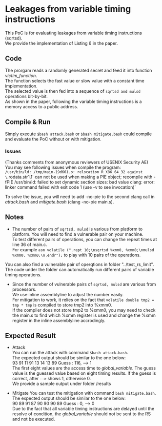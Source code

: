 # Leakages from variable timing instructions
This PoC is for evaluating leakages from variable timing instructions (sqrtsd).  
We provide the implementation of Listing 6 in the paper.  

## Code
The prorgam reads a randomly generated secret and feed it into function *victim_function*.  
The function selects the fast value or slow value with a constant time implementation.  
The selected value is then fed into a sequence of `sqrtsd and mulsd` operations bit-by-bit.  
As shown in the paper, following the variable timing instructions 
is a memory access to a public address.  

## Compile & Run
Simply execute `$bash attack.bash` or `$bash mitigate.bash` could compile and evaluate the PoC 
without or with mitigation.

### Issues
(Thanks comments from anonymous reviewers of USENIX Security AE)  
You may see following issues when compile the program:  
`/usr/bin/ld: /tmp/main-19d661.o: relocation R_X86_64_32 against \`.rodata.str1.1' can not be used when making a PIE object; recompile with -fPIE
/usr/bin/ld: failed to set dynamic section sizes: bad value
clang: error: linker command failed with exit code 1 (use -v to see invocation)`

To solve the issue, you will need to add -no-pie to the second clang call in *attack.bash* and *mitigate.bash* (clang -no-pie main.s).

## Notes
- The number of pairs of `sqrtsd, mulsd` is various from platform to platform. 
You will need to find a vulnerable pair on your machine.  
To test different pairs of operations, you can change the repeat times at line 36 of main.c.  
For example `asm volatile (".rept 10;\nsqrtsd %xmm0, %xmm0;\nmulsd %xmm0, %xmm0;\n.endr");` 
to play with 10 pairs of the operations.

You can also find a vulnerable pair of operqtions in folder "../test_rs_limit".  
The code under the folder can automatically run different pairs of variable timing operations.

- Since the number of vulnerable pairs of `sqrtsd, mulsd` are various from processors.  
We use inline assemblyline to adjust the number easily.  
For mitigation to work, it relies on the fact that `volatile double tmp2 = tmp * tmp` 
is compiled to store tmp2 into %xmm0.  
If the compiler does not store tmp2 to %xmm0, you may need to check the main.s to find which %xmm register is used and change the %xmm register in the inline assemblyline accrodingly.

## Expected Result
- Attack  
You can run the attack with command `$bash attack.bash`.  
The expected output should be similar to the one below:  
93  91  11  91  13  14  13  89 Guess : 116, --> 1  
The first eight values are the access time to *global_variable*. The guess value is the guessed value based on eight timing results. If the guess is correct, after `-->` shows 1, otherwise 0.  
We provide a sample output under folder /results

- Mitigate
You can test the mitigation with command `bash mitigate.bash`.
The expected output should be similar to the one below:  
90  89  91  87  90  90  90  89 Guess :   0, --> 0  
Due to the fact that all variable timing instructions are delayed until the resolve of condition, 
the *global_variable* should not be sent to the RS and not be executed.


